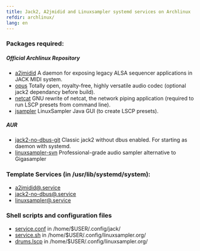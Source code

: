 ```yaml
---
title: Jack2, A2jmidid and Linuxsampler systemd services on Archlinux
refdir: archlinux/
lang: en
---
```

### Packages required:

##### Official Archlinux Repository

* [a2jmidid](https://www.archlinux.org/packages/community/x86_64/a2jmidid/)
  A daemon for exposing legacy ALSA sequencer applications in JACK MIDI system.
* [opus](https://www.archlinux.org/packages/extra/x86_64/opus/)
  Totally open, royalty-free, highly versatile audio codec (optional jack2 dependancy before build).
* [netcat](https://www.archlinux.org/packages/extra/x86_64/gnu-netcat/)
  GNU rewrite of netcat, the network piping application (required to run LSCP presets from command line).
* [jsampler](https://www.archlinux.org/packages/community/any/jsampler/)
  LinuxSampler Java GUI (to create LSCP presets).

##### AUR

* [jack2-no-dbus-git](https://aur.archlinux.org/packages/jack2-no-dbus-git)
  Classic jack2 without dbus enabled. For starting as daemon with systemd.
* [linuxsampler-svn](https://aur.archlinux.org/packages/linuxsampler-svn/)
  Professional-grade audio sampler alternative to Gigasampler

### Template Services (in /usr/lib/systemd/system):

* [a2jmidid@.service](a2jmidid@.service)
* [jack2-no-dbus@.service](jack2-no-dbus@.service)
* [linuxsampler@.service](linuxsampler@.service)

### Shell scripts and configuration files

* [service.conf](service.conf) in /home/$USER/.config/jack/
* [service.sh](service.sh) in /home/$USER/.config/linuxsampler.org/
* [drums.lscp](drums.lscp) in /home/$USER/.config/linuxsampler.org/
